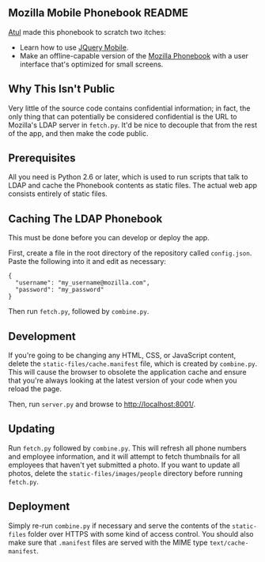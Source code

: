 ## Mozilla Mobile Phonebook README ##

[Atul](http://toolness.com) made this phonebook to scratch two itches:

* Learn how to use [JQuery Mobile](http://jquerymobile.com/).
* Make an offline-capable version of the [Mozilla Phonebook](https://ldap.mozilla.org/phonebook/) with a user interface that's optimized for small screens.

## Why This Isn't Public ##

Very little of the source code contains confidential information; in fact, the only thing that can potentially be considered confidential is the URL to Mozilla's LDAP server in `fetch.py`. It'd be nice to decouple that from the rest of the app, and then make the code public.

## Prerequisites ##

All you need is Python 2.6 or later, which is used to run scripts that talk to LDAP and cache the Phonebook contents as static files. The actual web app consists entirely of static files.

## Caching The LDAP Phonebook ##

This must be done before you can develop or deploy the app.

First, create a file in the root directory of the repository called `config.json`. Paste the following into it and edit as necessary:

    {
      "username": "my_username@mozilla.com",
      "password": "my_password"
    }

Then run `fetch.py`, followed by `combine.py`.

## Development ##

If you're going to be changing any HTML, CSS, or JavaScript content, delete the `static-files/cache.manifest` file, which is created by `combine.py`. This will cause the browser to obsolete the application cache and ensure that you're always looking at the latest version of your code when you reload the page.

Then, run `server.py` and browse to [http://localhost:8001/](http://localhost:8001/).

## Updating ##

Run `fetch.py` followed by `combine.py`. This will refresh all phone numbers
and employee information, and it will attempt to fetch thumbnails for all
employees that haven't yet submitted a photo. If you want to update all
photos, delete the `static-files/images/people` directory before running
`fetch.py`.

## Deployment ##

Simply re-run `combine.py` if necessary and serve the contents of the `static-files` folder over HTTPS with some kind of access control. You should also make sure that `.manifest` files are served with the MIME type `text/cache-manifest`.

